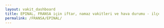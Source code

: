```yaml
---
layout: vakit_dashboard
title: EPINAL, FRANSA için iftar, namaz vakitleri ve hava durumu - ilçe/eyalet seç
permalink: /FRANSA/EPINAL/
---
```


<script type="text/javascript">
  var GLOBAL_COUNTRY = 'FRANSA';
  var GLOBAL_CITY = 'EPINAL';
  var GLOBAL_STATE = '';
  var lat = 72;
  var lon = 21;
</script>
